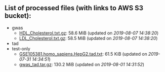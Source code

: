 List of processed files (with links to AWS S3 bucket):
----
  * gwas
    * [HDL_Cholesterol.txt.gz](https://cimr-d.s3.amazonaws.com/gwas/HDL_Cholesterol.txt.gz): 58.6 MiB (updated on *2019-08-07 14:38:20*)
    * [LDL_Cholesterol.txt.gz](https://cimr-d.s3.amazonaws.com/gwas/LDL_Cholesterol.txt.gz): 58.5 MiB (updated on *2019-08-07 14:38:20*)
  * tad
  * test-only
    * [GSE105381.homo_sapiens.HepG2.tad.txt](https://cimr-d.s3.amazonaws.com/test-only/GSE105381.homo_sapiens.HepG2.tad.txt): 61.5 KiB (updated on *2019-07-31 14:34:51*)
    * [gwas_tad.tar.gz](https://cimr-d.s3.amazonaws.com/test-only/gwas_tad.tar.gz): 130.2 MiB (updated on *2019-08-01 14:31:52*)
